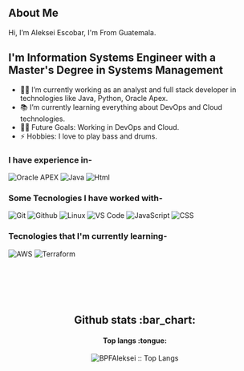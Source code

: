 ## About Me
Hi, I’m Aleksei Escobar, I'm From Guatemala.

## I'm Information Systems Engineer with a Master's Degree in Systems Management

- 👨‍💻 I’m currently working as an analyst and full stack developer in technologies like Java, Python, Oracle Apex.
- 📚 I’m currently learning everything about DevOps and Cloud technologies.
- 💪🏼 Future Goals: Working in DevOps and Cloud.
- ⚡ Hobbies: I love to play bass and drums.

<!---
BPFAleksei/BPFAleksei is a ✨ special ✨ repository because its `README.md` (this file) appears on your GitHub profile.
You can click the Preview link to take a look at your changes.
--->

### I have experience in-</br>
![Oracle APEX](https://img.shields.io/badge/-%20Oracle%20Apex-black?style=for-the-badge&logo=Oracle)
![Java](https://img.shields.io/badge/-%20Java-black?style=for-the-badge&logo=Java&logoColor=orange)
![Html](https://img.shields.io/badge/-HTML-black?style=for-the-badge&logo=HTML5)

### Some Tecnologies I have worked with-</br>
![Git](http://img.shields.io/badge/-Git-000000?style=for-the-badge&logo=Git)
![Github](http://img.shields.io/badge/-Github-000000?style=for-the-badge&logo=Github&logoColor=green)
![Linux](http://img.shields.io/badge/-Linux-000000?style=for-the-badge&logo=linux)
![VS Code](http://img.shields.io/badge/-VS%20Code-000000?style=for-the-badge&logo=Visual-studio-code&logoColor=blue)
![JavaScript](https://img.shields.io/badge/-Javascript-black?style=for-the-badge&logo=JavaScript)
![CSS](https://img.shields.io/badge/-CSS-black?style=for-the-badge&logo=CSS3)


### Tecnologies that I'm currently learning-</br>
![AWS](http://img.shields.io/badge/-AWS-000000?style=for-the-badge&logo=Amazon-aws&logoColor=cyan)
![Terraform](https://img.shields.io/badge/-%20Terraform-black?style=for-the-badge&logo=Amazon-aws&logoColor=cyan)

</br></br></br></br>

<h2 align="center">Github stats :bar_chart:</h2>

<h4 align="center">Top langs :tongue:</h4>

<p align="center"><img src="https://github-readme-stats.vercel.app/api/top-langs/?username=BPFAleksei&langs_count=10&theme=tokyonight&layout=compact" alt="BPFAleksei :: Top Langs" /></p>



[instagram]: https://www.instagram.com/bpfaleksei
[linkedin]: https://www.linkedin.com/in/bryan-aleksei-e-3249a4a2
